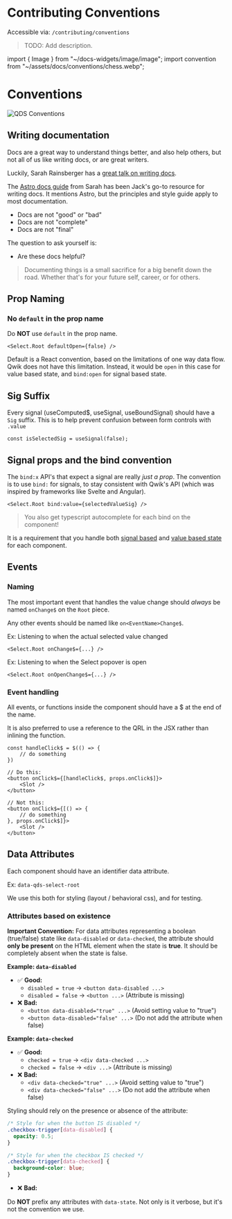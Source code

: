 # Contributing Conventions

Accessible via: `/contributing/conventions`

> TODO: Add description.

import { Image } from "~/docs-widgets/image/image";
import convention from "~/assets/docs/conventions/chess.webp";

# Conventions

<Image loading="eager" src={convention} alt="QDS Conventions" />

## Writing documentation

Docs are a great way to understand things better, and also help others, but not all of us like writing docs, or are great writers.

Luckily, Sarah Rainsberger has a [great talk on writing docs](https://www.youtube.com/watch?v=jcpkVJr-rUw).

The [Astro docs guide](https://contribute.docs.astro.build/) from Sarah has been Jack's go-to resource for writing docs. It mentions Astro, but the principles and style guide apply to most documentation.

- Docs are not "good" or "bad"
- Docs are not "complete"
- Docs are not "final"

The question to ask yourself is:
- Are these docs helpful?

> Documenting things is a small sacrifice for a big benefit down the road. Whether that's for your future self, career, or for others.

## Prop Naming

### No `default` in the prop name

Do **NOT** use `default` in the prop name.

```tsx
<Select.Root defaultOpen={false} />
```

Default is a React convention, based on the limitations of one way data flow. Qwik does not have this limitation. Instead, it would be `open` in this case for value based state, and `bind:open` for signal based state.


## Sig Suffix

Every signal (useComputed$, useSignal, useBoundSignal) should have a `Sig` suffix. This is to help prevent confusion between form controls with `.value`

```tsx
const isSelectedSig = useSignal(false);
```

## Signal props and the bind convention

The `bind:x` API's that expect a signal are really  *just a prop*. The convention is to use `bind:` for signals, to stay consistent with Qwik's API (which was inspired by frameworks like Svelte and Angular).

```tsx
<Select.Root bind:value={selectedValueSig} />
```

> You also get typescript autocomplete for each bind on the component!

It is a requirement that you handle both [signal based](http://localhost:5173/contributing/state/#signal-based-reactive-state) and [value based state](http://localhost:5173/contributing/state/#value-based) for each component.



## Events

### Naming

The most important event that handles the  value change should *always* be named `onChange$` on the `Root` piece.

Any other events should be named like `on<EventName>Change$`.

Ex: Listening to when the actual selected value changed

```tsx
<Select.Root onChange$={...} />
```

Ex: Listening to when the Select popover is open

```tsx
<Select.Root onOpenChange$={...} />
```

### Event handling

All events, or functions inside the component should have a $ at the end of the name.

It is also preferred to use a reference to the QRL in the JSX rather than inlining the function.

```tsx
const handleClick$ = $(() => {
    // do something
})

// Do this:
<button onClick$={[handleClick$, props.onClick$]}>
    <Slot />
</button>
```

```tsx
// Not this:
<button onClick$={[() => {
    // do something
}, props.onClick$]}>
    <Slot />
</button>
```

## Data Attributes

Each component should have an identifier data attribute.

Ex: `data-qds-select-root`

We use this both for styling (layout / behavioral css), and for testing.

### Attributes based on existence

**Important Convention:** For data attributes representing a boolean (true/false) state like `data-disabled` or `data-checked`, the attribute should **only be present** on the HTML element when the state is **true**. It should be completely absent when the state is false.

**Example: `data-disabled`**

*   ✅ **Good:**
    *   `disabled = true`  -> `<button data-disabled ...>`
    *   `disabled = false` -> `<button ...>` (Attribute is missing)
*   ❌ **Bad:**
    *   `<button data-disabled="true" ...>` (Avoid setting value to "true")
    *   `<button data-disabled="false" ...>` (Do not add the attribute when false)

**Example: `data-checked`**

*   ✅ **Good:**
    *   `checked = true`  -> `<div data-checked ...>`
    *   `checked = false` -> `<div ...>` (Attribute is missing)
*   ❌ **Bad:**
    *   `<div data-checked="true" ...>` (Avoid setting value to "true")
    *   `<div data-checked="false" ...>` (Do not add the attribute when false)

Styling should rely on the presence or absence of the attribute:

```css
/* Style for when the button IS disabled */
.checkbox-trigger[data-disabled] {
  opacity: 0.5;
}

/* Style for when the checkbox IS checked */
.checkbox-trigger[data-checked] {
  background-color: blue;
}
```

*   ❌ **Bad:**

Do **NOT** prefix any attributes with `data-state`. Not only is it verbose, but it's not the convention we use.








